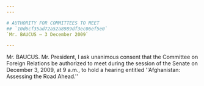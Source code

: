 ```yaml
---
---

# AUTHORITY FOR COMMITTEES TO MEET
## `10d6cf35ad72a52a8989df3ec06ef5e0`
`Mr. BAUCUS — 3 December 2009`

---
```



Mr. BAUCUS. Mr. President, I ask unanimous consent that the Committee 
on Foreign Relations be authorized to meet during the session of the 
Senate on December 3, 2009, at 9 a.m., to hold a hearing entitled 
''Afghanistan: Assessing the Road Ahead.''

